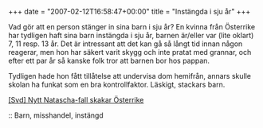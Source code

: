 +++
date = "2007-02-12T16:58:47+00:00"
title = "Instängda i sju år"
+++

Vad gör att en person stänger in sina barn i sju år? En kvinna från Österrike har tydligen haft sina barn instängda i sju år, barnen är/eller var (lite oklart) 7, 11 resp. 13 år. Det är intressant att det kan gå så långt tid innan någon reagerar, men hon har säkert varit skygg och inte pratat med grannar, och efter ett par år så kanske folk tror att barnen bor hos pappan.

Tydligen hade hon fått tillåtelse att undervisa dom hemifrån, annars skulle skolan ha funkat som en bra kontrollfaktor. Läskigt, stackars barn.

[[Svd] Nytt Natascha-fall skakar Österrike][1]

:: Barn, misshandel, instängd

<small></small>

 [1]: http://www.svd.se/dynamiskt/utrikes/did_14609756.asp
